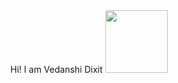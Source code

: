 <div id="header" align="center" display="flex">
  <span> Hi! I am Vedanshi Dixit</span> <img src="https://media.giphy.com/media/C7o9DQBDU9WNLdacG1/giphy.gif" width="100"/>
</div>

<!--
**VedanshiDixit/vedanshidixit** is a ✨ _special_ ✨ repository because its `README.md` (this file) appears on your GitHub profile.

Here are some ideas to get you started:

- 🔭 I’m currently working on ...
- 🌱 I’m currently learning ...
- 👯 I’m looking to collaborate on ...
- 🤔 I’m looking for help with ...
- 💬 Ask me about ...
- 📫 How to reach me: ...
- 😄 Pronouns: ...
- ⚡ Fun fact: ...
-->
